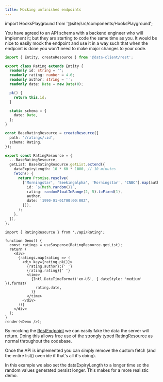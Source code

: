 ```yaml
---
title: Mocking unfinished endpoints
---
```


import HooksPlayground from '@site/src/components/HooksPlayground';

You have agreed to an API schema with a backend engineer who will implement it;
but they are starting to code the same time as you. It would be nice to easily
mock the endpoint and use it in a way such that when the endpoint is done
you won't need to make major changes to your code.

<HooksPlayground>

```typescript title="api/Rating.ts"
import { Entity, createResource } from '@data-client/rest';

export class Rating extends Entity {
  readonly id: string = '';
  readonly rating: number = 4.6;
  readonly author: string = '';
  readonly date: Date = new Date(0);

  pk() {
    return this.id;
  }

  static schema = {
    date: Date,
  };
}

const BaseRatingResource = createResource({
  path: '/ratings/:id',
  schema: Rating,
});

export const RatingResource = {
  ...BaseRatingResource,
  getList: BaseRatingResource.getList.extend({
    dataExpiryLength: 10 * 60 * 1000, // 10 minutes
    fetch() {
      return Promise.resolve(
        ['Morningstar', 'Seekingalpha', 'Morningstar', 'CNBC'].map(author => ({
          id: `${Math.random()}`,
          rating: randomFloatInRange(2, 5).toFixed(1),
          author,
          date: '1990-01-01T00:00:00Z',
        })),
      );
    },
  }),
};
```

```tsx title="Demo.tsx" collapsed
import { RatingResource } from './api/Rating';

function Demo() {
  const ratings = useSuspense(RatingResource.getList);
  return (
    <div>
      {ratings.map(rating => (
        <div key={rating.pk()}>
          {rating.author}:{' '}
          {rating.rating}{' '}
          <time>
            {Intl.DateTimeFormat('en-US', { dateStyle: 'medium' }).format(
              rating.date,
            )}
          </time>
        </div>
      ))}
    </div>
  );
}
render(<Demo />);
```

</HooksPlayground>

By mocking the
[RestEndpoint](../api/RestEndpoint.md) we can easily fake the data the server will return. Doing
this allows free use of the strongly typed RatingResource as normal throughout the codebase.

Once the API is implemented you can simply remove the custom fetch (and the entire list()
override if that's all it's doing).

In this example we also set the dataExpiryLength to a longer time so the random values generated
persist longer. This makes for a more realistic demo.
